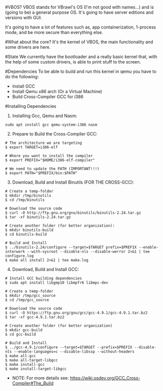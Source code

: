 #VBOS?
VBOS stands for VBrawl's OS (I'm not good with names...) and is (going to be) a general purpose OS. It's going to have server editions and versions with GUI.

It's going to have a lot of features such as, app containerization, 1-process mode, and be more secure than everything else.



#What about the core?
It's the kernel of VBOS, the main functionality and some drivers are here.


#State
We currently have the bootloader and a really basic kernel that, with the help
of some custom drivers, is able to print stuff to the screen.



#Dependencies
To be able to build and run this kernel in qemu you have to do the following:

- Install GCC
- Install Qemu x86 arch (Or a Virtual Machine)
- Build Cross-Compiler GCC for i386


#Installing Dependencies
1) Installing Gcc, Qemu and Nasm:

```
sudo apt install gcc qemu-system-i386 nasm
```

2) Prepare to Build the Cross-Compiler GCC:

```
# The architecture we are targeting
$ export TARGET=i386-elf

# Where you want to install the compiler
$ export PREFIX="$HOME/i386-elf-compiler"

# We need to update the PATH (IMPORTANT!!!)
$ export PATH="$PREFIX/bin:$PATH"
```

3) Download, Build and Install Binutils (FOR THE CROSS-GCC):

```
# Create a temp-folder
$ mkdir /tmp/binutils
$ cd /tmp/binutils

# Download the source code
$ curl -O http://ftp.gnu.org/gnu/binutils/binutils-2.24.tar.gz
$ tar -xf binutils-2.24.tar.gz

# Create another folder (for better organization):
$ mkdir binutils-build
$ cd binutils-build

# Build and Install
$ ../binutils-2.24/configure --target=$TARGET prefix=$PREFIX --enable-interwork --with-sysroot --disable-nls --disable-werror 2>&1 | tee configure.log
$ make all install 2>&1 | tee make.log
```

4) Download, Build and Install GCC:

```
# Install GCC building dependencies
$ sudo apt install libgmp10 libmpfr6 libmpc-dev

# Create a temp-folder
$ mkdir /tmp/gcc_source
$ cd /tmp/gcc_source

# Download the source code
$ curl -O https://ftp.gnu.org/gnu/gcc/gcc-4.9.1/gcc-4.9.1.tar.bz2
$ tar -xf gcc-4.9.1.tar.bz2

# Create another folder (for better organization)
$ mkdir gcc-build
$ cd gcc-build

# Build and Install
$ ../gcc-4.9.1/configure --target=$TARGET --prefix=$PREFIX --disable-nls --enable-languages=c --disable-libssp --without-headers
$ make all-gcc
$ make all-target-libgcc
$ make install-gcc
$ make install-target-libgcc
```


- NOTE: For more details see: https://wiki.osdev.org/GCC_Cross-Compiler#The_Build
